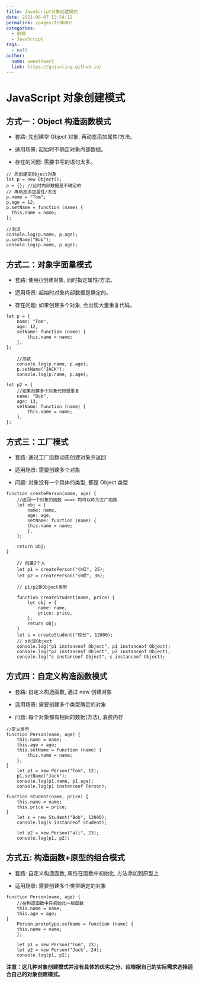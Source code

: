 ```yaml
---
title: JavaScript对象创建模式
date: 2021-06-07 13:54:12
permalink: /pages/fc9b80/
categories: 
  - 前端
  - JavaScript
tags: 
  - null
author: 
  name: sweetheart
  link: https://gujunling.github.io/
---
```

# JavaScript 对象创建模式

## 方式一：Object 构造函数模式

- 套路: 先创建空 Object 对象, 再动态添加属性/方法。

- 适用场景: 起始时不确定对象内部数据。

- 存在的问题: 需要书写的语句太多。

```
// 先创建空Object对象
let p = new Object();
p = {}; //此时内部数据是不确定的
// 再动态添加属性/方法
p.name = "Tom";
p.age = 12;
p.setName = function (name) {
  this.name = name;
};

//测试
console.log(p.name, p.age);
p.setName("Bob");
console.log(p.name, p.age);
```

## 方式二：对象字面量模式

- 套路: 使用{}创建对象, 同时指定属性/方法。

- 适用场景: 起始时对象内部数据是确定的。

- 存在问题: 如果创建多个对象, 会出现大量重复代码。

```
let p = {
    name: "Tom",
    age: 12,
    setName: function (name) {
        this.name = name;
    },
};

    //测试
    console.log(p.name, p.age);
    p.setName("JACK");
    console.log(p.name, p.age);

let p2 = {
    //如果创建多个对象代码很重复
    name: "Bob",
    age: 13,
    setName: function (name) {
        this.name = name;
    },
};
```

## 方式三：工厂模式

- 套路: 通过工厂函数动态创建对象并返回

- 适用场景: 需要创建多个对象

- 问题: 对象没有一个具体的类型, 都是 Object 类型

```
function createPerson(name, age) {
    //返回一个对象的函数 ===> 均可以称为工厂函数
    let obj = {
        name: name,
        age: age,
        setName: function (name) {
        this.name = name;
        },
    };

    return obj;
}

    // 创建2个人
    let p1 = createPerson("小红", 25);
    let p2 = createPerson("小明", 36);

    // p1/p2是Object类型

    function createStudent(name, price) {
        let obj = {
            name: name,
            price: price,
        };
        return obj;
    }
    let s = createStudent("校长", 12000);
    // s也是Object
    console.log("p1 instanceof Object", p1 instanceof Object);
    console.log("p2 instanceof Object", p2 instanceof Object);
    console.log("s instanceof Object", s instanceof Object);
```

## 方式四：自定义构造函数模式

- 套路: 自定义构造函数, 通过 new 创建对象

- 适用场景: 需要创建多个类型确定的对象

- 问题: 每个对象都有相同的数据(方法), 浪费内存

```
//定义类型
function Person(name, age) {
    this.name = name;
    this.age = age;
    this.setName = function (name) {
        this.name = name;
    };
}
    let p1 = new Person("Tom", 12);
    p1.setName("Jack");
    console.log(p1.name, p1.age);
    console.log(p1 instanceof Person);

function Student(name, price) {
    this.name = name;
    this.price = price;
}
    let s = new Student("Bob", 13000);
    console.log(s instanceof Student);

    let p2 = new Person("ali", 23);
    console.log(p1, p2);
```

## 方式五: 构造函数+原型的组合模式

- 套路: 自定义构造函数, 属性在函数中初始化, 方法添加到原型上

- 适用场景: 需要创建多个类型确定的对象

```
function Person(name, age) {
    //在构造函数中只初始化一般函数
    this.name = name;
    this.age = age;
}
    Person.prototype.setName = function (name) {
    this.name = name;
    };

    let p1 = new Person("Tom", 23);
    let p2 = new Person("Jack", 24);
    console.log(p1, p2);
```

**注意：这几种对象创建模式并没有具体的优劣之分，应根据自己的实际需求选择适合自己的对象创建模式。**

